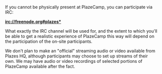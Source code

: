 If you cannot be physically present at PlazeCamp, you can participate via IRC:

**[irc://freenode.org#plazes*](irc://freenode.org#plazes*)**

What exactly the IRC channel will be used for, and the extent to which you'll be able to get a realistic experience of PlazeCamp this way will depend on the participation of the on-site participants.

We don't plan to make an "official" streaming audio or video available from Plazes HQ, although participants may choose to set up streams of their own.  We may have audio or video recordings of selected portions of PlazeCamp available after the fact.